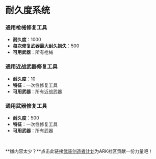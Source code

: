 # 耐久度系统

### 通用枪械修复工具

- **耐久度**：1000
- **每次修复武器最大耐久损失**：500
- **可用武器**：所有枪械

### 通用近战武器修复工具

- **耐久度**：10
- **特征**：一次性修复工具
- **可用武器**：所有近战武器

### 通用武器修复工具

- **耐久度**：500
- **特征**：一次性修复工具
- **可用武器**：所有武器

<br>

**嫌内容太少？**点击此链接[武装创造者计划](/WM/武装创造者计划.md)为ARK社区贡献一份力量吧！
